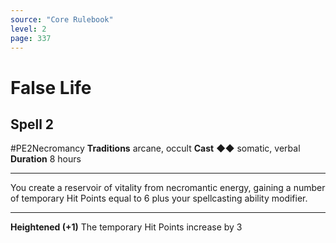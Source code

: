 ```yaml
---
source: "Core Rulebook"
level: 2
page: 337
---
```


# False Life
## Spell 2
#PE2Necromancy 
**Traditions** arcane, occult
**Cast** ◆◆ somatic, verbal
**Duration** 8 hours

-----
You create a reservoir of vitality from necromantic energy, gaining a number of temporary Hit Points equal to 6 plus your spellcasting ability modifier.

---
**Heightened (+1)** The temporary Hit Points increase by 3